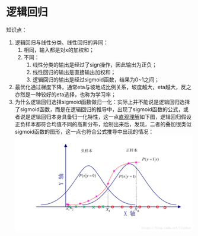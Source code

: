 # 逻辑回归

知识点：
1. 逻辑回归与线性分类、线性回归的异同：
    1. 相同，输入都是对x的加权和；
    2. 不同：
        1. 线性分类的输出是经过了sign操作，因此输出为正负；
        2. 线性回归的输出是直接输出加权和；
        3. 逻辑回归的输出是经过sigmoid函数，结果为0~1之间；
2. 最优化通过梯度下降，通常eta与坡地成比例关系，坡度越大，eta越大，反之亦然是一种较好的eta选择，也称为学习率；
3. 为什么逻辑回归选择sigmoid函数做归一化：实际上并不能说是逻辑回归选择了sigmoid函数，而是在逻辑回归的推导中，出现了sigmoid函数的公式，或者说是逻辑回归本身具备归一化特性，这一点[直观理解](https://blog.csdn.net/liuyhoo/article/details/81558350)如下图，逻辑回归假设正负样本都符合均值不同的高斯分布，绘制出来后，发现，二者的叠加很类似sigmoid函数的图形，这一点也符合公式推导中出现的情况：
![逻辑回归与sigmoid的巧合](./image/逻辑斯蒂的归一性.png)
